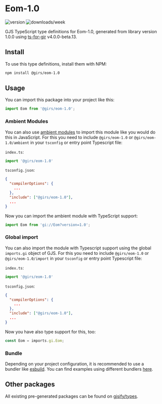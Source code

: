 
# Eom-1.0

![version](https://img.shields.io/npm/v/@girs/eom-1.0)
![downloads/week](https://img.shields.io/npm/dw/@girs/eom-1.0)


GJS TypeScript type definitions for Eom-1.0, generated from library version 1.0.0 using [ts-for-gir](https://github.com/gjsify/ts-for-gir) v4.0.0-beta.13.


## Install

To use this type definitions, install them with NPM:
```bash
npm install @girs/eom-1.0
```

## Usage

You can import this package into your project like this:
```ts
import Eom from '@girs/eom-1.0';
```

### Ambient Modules

You can also use [ambient modules](https://github.com/gjsify/ts-for-gir/tree/main/packages/cli#ambient-modules) to import this module like you would do this in JavaScript.
For this you need to include `@girs/eom-1.0` or `@girs/eom-1.0/ambient` in your `tsconfig` or entry point Typescript file:

`index.ts`:
```ts
import '@girs/eom-1.0'
```

`tsconfig.json`:
```json
{
  "compilerOptions": {
    ...
  },
  "include": ["@girs/eom-1.0"],
  ...
}
```

Now you can import the ambient module with TypeScript support: 

```ts
import Eom from 'gi://Eom?version=1.0';
```

### Global import

You can also import the module with Typescript support using the global `imports.gi` object of GJS.
For this you need to include `@girs/eom-1.0` or `@girs/eom-1.0/import` in your `tsconfig` or entry point Typescript file:

`index.ts`:
```ts
import '@girs/eom-1.0'
```

`tsconfig.json`:
```json
{
  "compilerOptions": {
    ...
  },
  "include": ["@girs/eom-1.0"],
  ...
}
```

Now you have also type support for this, too:

```ts
const Eom = imports.gi.Eom;
```

### Bundle

Depending on your project configuration, it is recommended to use a bundler like [esbuild](https://esbuild.github.io/). You can find examples using different bundlers [here](https://github.com/gjsify/ts-for-gir/tree/main/examples).

## Other packages

All existing pre-generated packages can be found on [gjsify/types](https://github.com/gjsify/types).

